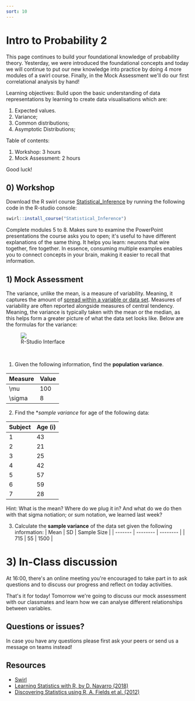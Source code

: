 ```yaml
---
sort: 10
---
```


# Intro to Probability 2
This page continues to build your foundational knowledge of probability theory. Yesterday, we were introduced the foundational concepts and today we will continue to put our new knowledge into practice by doing 4 more modules of a swirl course. Finally, in the Mock Assessment we'll do our first correlational analysis by hand!

Learning objectives:
Build upon the basic understanding of data representations by learning to create data visualisations which are:
1. Expected values.
2. Variance;
3. Common distributions;
4. Asymptotic Distributions;



Table of contents:
1. Workshop: 3 hours
3. Mock Assessment: 2 hours


Good luck!


## 0) Workshop
Download the R swirl course [Statistical_Inference](https://github.com/swirldev/swirl_courses) by running the following code in the R-studio console:
```R
swirl::install_course("Statistical_Inference")
```
Complete modules 5 to 8. Makes sure to examine the PowerPoint presentations the course asks you to open; it's useful to have different explanations of the same thing. It helps you learn: neurons that wire together, fire together. In essence, consuming multiple examples enables you to connect concepts in your brain, making it easier to recall that information.

## 1) Mock Assessment
The variance, unlike the mean, is a measure of variability. Meaning, it captures the amount of [spread within a variable or data set](https://youtu.be/R4yfNi_8Kqw). Measures of variability are often reported alongside measures of central tendency. Meaning, the variance is typically taken with the mean or the median, as this helps form a greater picture of what the data set looks like. Below are the formulas for the variance:

<figure>
    <img src=".\assets\VarianceFormulas.png" />
    <figcaption>R-Studio Interface</figcaption>
</figure>
<br>

1. Given the following information, find the **population variance**.

| Measure | Value |
| ------- | -------- |
| \mu	| 100 |
| \sigma | 8 |


2. Find the **sample variance* for age of the following data:

| Subject | Age (i) |
| ------- | -------- |
| 1 | 43 |
| 2 | 21 |
| 3 | 25 |
| 4 | 42 |
| 5 | 57 |
| 6 | 59 |
| 7 | 28 |

Hint: What is the mean? Where do we plug it in? And what do we do then with that sigma notiation; or sum notation, we learned last week?

3. Calculate the **sample variance** of the data set given the following information:
| Mean | SD | Sample Size |
| ------- | -------- | -------- |
| 715 | 55 | 1500 |



# 3)  In-Class discussion
At 16:00, there's an online meeting you're encouraged to take part in to ask questions and to discuss our progress and reflect on today activities.

That's it for today! Tomorrow we're going to discuss our mock assessment with our classmates and learn how we can analyse different relationships between variables.


## Questions or issues?
In case you have any questions please first ask your peers or send us a message on teams instead!

## Resources
- [Swirl](https://swirlstats.com/help.html)
- [Learning Statistics with R, by D. Navarro (2018)](https://learningstatisticswithr.com/)
- [Discovering Statistics using R, A. Fields et al. (2012)](https://uk.sagepub.com/en-gb/eur/discovering-statistics-using-r/book236067)
